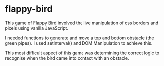 # flappy-bird
This game of Flappy Bird involved the live manipulation of css borders and pixels using vanilla JavaScript. 

I needed functions to generate and move a top and bottom obstacle (the green pipes).  I used setInterval() and DOM Manipulation to achieve this. 

This most difficult aspect of this game was determining the correct logic to recognise when the bird came into contact with an obstacle. 
